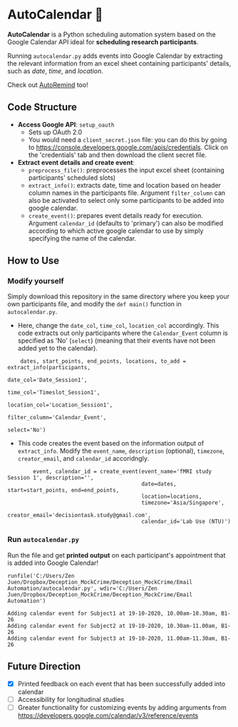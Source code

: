 # AutoCalendar :calendar:
**AutoCalendar** is a Python scheduling automation system based on the Google Calendar API ideal for **scheduling research participants**.

Running `autocalendar.py` adds events into Google Calendar by extracting the relevant information from an excel sheet containing participants' details, such as *date*, *time*, and *location*.

Check out [AutoRemind](https://github.com/zen-juen/AutoRemind) too!

## Code Structure
- **Access Google API**: `setup_oauth`
  - Sets up OAuth 2.0
  - You would need a `client_secret.json` file: you can do this by going to https://console.developers.google.com/apis/credentials. Click on the 'credentials' tab and then download the client secret file.
- **Extract event details and create event**:
  - `preprocess_file()`: preprocesses the input excel sheet (containing participants' scheduled slots)
  - `extract_info()`: extracts date, time and location based on header column names in the participants file. Argument `filter_column` can also be activated to select only some participants to be added into google calendar.
  - `create_event()`: prepares event details ready for execution. Argument `calendar_id` (defaults to 'primary') can also be modified according to which active google calendar to use by simply specifying the name of the calendar.

## How to Use

### Modify yourself
Simply download this repository in the same directory where you keep your own participants file, and modify the `def main()` function in `autocalendar.py`.

- Here, change the `date_col`, `time_col`, `location_col` accordingly. This code extracts out only participants where the `Calendar_Event` column is specified as 'No' (`select`) (meaning that their events have not been added yet to the calendar).
```
    dates, start_points, end_points, locations, to_add = extract_info(participants,
                                                                      date_col='Date_Session1',
                                                                      time_col='Timeslot_Session1',
                                                                      location_col='Location_Session1',
                                                                      filter_column='Calendar_Event',
                                                                      select='No')
```

- This code creates the event based on the information output of `extract_info`. Modify the `event_name`, `description` (optional),
`timezone`, `creator_email`, and `calendar_id` accoridngly.

```
        event, calendar_id = create_event(event_name='fMRI study Session 1', description='',
                                          date=dates, start=start_points, end=end_points,
                                          location=locations,
                                          timezone='Asia/Singapore',
                                          creator_email='decisiontask.study@gmail.com',
                                          calendar_id='Lab Use (NTU)')

```

### Run `autocalendar.py`

Run the file and get **printed output** on each participant's appointment that is added into Google Calendar!
```
runfile('C:/Users/Zen Juen/Dropbox/Deception_MockCrime/Deception_MockCrime/Email Automation/autocalendar.py', wdir='C:/Users/Zen Juen/Dropbox/Deception_MockCrime/Deception_MockCrime/Email Automation')

Adding calendar event for Subject1 at 19-10-2020, 10.00am-10.30am, B1-26 
Adding calendar event for Subject2 at 19-10-2020, 10.30am-11.00am, B1-26 
Adding calendar event for Subject3 at 19-10-2020, 11.00am-11.30am, B1-26 
```


## Future Direction
- [x] Printed feedback on each event that has been successfully added into calendar
- [ ] Accessibility for longitudinal studies
- [ ] Greater functionality for customizing events by adding arguments from https://developers.google.com/calendar/v3/reference/events
